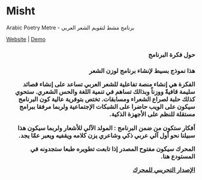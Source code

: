 Misht
=====

Arabic Poetry Metre - برنامج مشط لتقويم الشعر العربي

<a href="http://blog.nbyl.me/2013/08/%D8%A7%D9%84%D9%85%D9%90%D8%B4%D8%B7-%D9%84%D9%90%D8%AA%D9%82%D9%88%D9%8A%D9%85-%D8%A7%D9%84%D8%B4%D8%B9%D8%B1-%D8%A7%D9%84%D8%B9%D8%B1%D8%A8%D9%8A/">Website</a> | <a href="http://indev.nbyl.me/aroudh/">Demo</a>

<h3 dir="rtl">حول فكرة البرنامج<h3>
<p dir="rtl">
هذا نموذج بسيط لإنشاء برنامج لوزن الشعر
</p>
<p dir="rtl">
الفكرة هي إنشاء منصة تفاعلية للشعر العربي تساعد على إنشاء قصائد سليمة قافيةً ووزناً وبذالك تساهم في تنمية اللغة والحس الشعري. ستحوي كذلك حلبة لصراع الشعراء ومسابقات. تختص بتوفرية عالية كون البرنامج سيكون على الويب حاضرا على الشبكات الإجتماعية ولربما مرفقا ببرامج مستقلة للنظم على الأجهزة الذكية.
</p>
<p dir="rtl">
أفكار ستكون من ضمن البرنامج : المولد الآلي للأشعار ولربما سيكون هذا سبيلنا نحو أول آلي عربي ذكي وشاعري يزن كلامه ويقفيه ويعبر عمّا يجد.
</p>
<p dir="rtl">
المحرك سيكون مفتوح المصدر إذا تابعت تطويره طبعا ستجدونه في المستودع هنا.
</p>

<p dir="rtl">
<a href="http://indev.nbyl.me/aroudh/">الإصدار التجريبي للمحرك</a>
</p>
